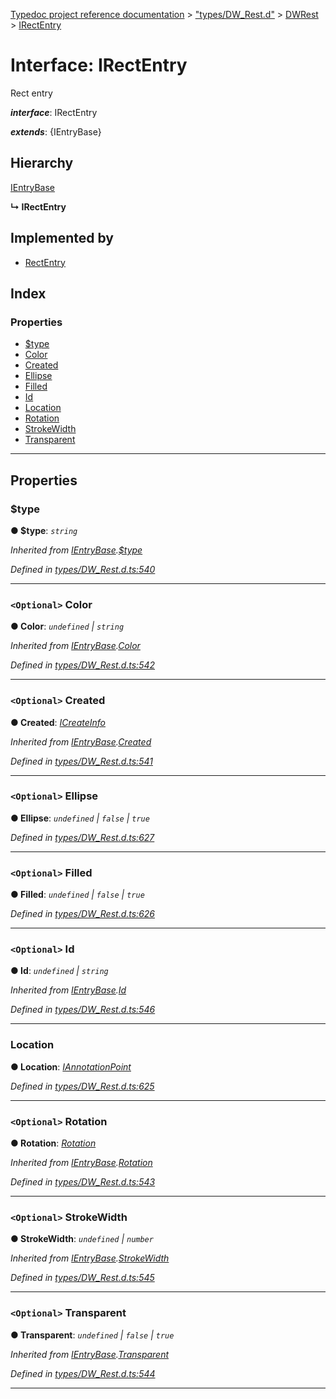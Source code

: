 [Typedoc project reference documentation](../README.md) > ["types/DW_Rest.d"](../modules/_types_dw_rest_d_.md) > [DWRest](../modules/_types_dw_rest_d_.dwrest.md) > [IRectEntry](../interfaces/_types_dw_rest_d_.dwrest.irectentry.md)

# Interface: IRectEntry

Rect entry

*__interface__*: IRectEntry

*__extends__*: {IEntryBase}

## Hierarchy

 [IEntryBase](_types_dw_rest_d_.dwrest.ientrybase.md)

**↳ IRectEntry**

## Implemented by

* [RectEntry](../classes/_annotations_.rectentry.md)

## Index

### Properties

* [$type](_types_dw_rest_d_.dwrest.irectentry.md#_type)
* [Color](_types_dw_rest_d_.dwrest.irectentry.md#color)
* [Created](_types_dw_rest_d_.dwrest.irectentry.md#created)
* [Ellipse](_types_dw_rest_d_.dwrest.irectentry.md#ellipse)
* [Filled](_types_dw_rest_d_.dwrest.irectentry.md#filled)
* [Id](_types_dw_rest_d_.dwrest.irectentry.md#id)
* [Location](_types_dw_rest_d_.dwrest.irectentry.md#location)
* [Rotation](_types_dw_rest_d_.dwrest.irectentry.md#rotation)
* [StrokeWidth](_types_dw_rest_d_.dwrest.irectentry.md#strokewidth)
* [Transparent](_types_dw_rest_d_.dwrest.irectentry.md#transparent)

---

## Properties

<a id="_type"></a>

###  $type

**● $type**: *`string`*

*Inherited from [IEntryBase](_types_dw_rest_d_.dwrest.ientrybase.md).[$type](_types_dw_rest_d_.dwrest.ientrybase.md#_type)*

*Defined in [types/DW_Rest.d.ts:540](https://github.com/DocuWare/REST-Sample-TS/blob/master/src/types/DW_Rest.d.ts#L540)*

___
<a id="color"></a>

### `<Optional>` Color

**● Color**: *`undefined` \| `string`*

*Inherited from [IEntryBase](_types_dw_rest_d_.dwrest.ientrybase.md).[Color](_types_dw_rest_d_.dwrest.ientrybase.md#color)*

*Defined in [types/DW_Rest.d.ts:542](https://github.com/DocuWare/REST-Sample-TS/blob/master/src/types/DW_Rest.d.ts#L542)*

___
<a id="created"></a>

### `<Optional>` Created

**● Created**: *[ICreateInfo](_types_dw_rest_d_.dwrest.icreateinfo.md)*

*Inherited from [IEntryBase](_types_dw_rest_d_.dwrest.ientrybase.md).[Created](_types_dw_rest_d_.dwrest.ientrybase.md#created)*

*Defined in [types/DW_Rest.d.ts:541](https://github.com/DocuWare/REST-Sample-TS/blob/master/src/types/DW_Rest.d.ts#L541)*

___
<a id="ellipse"></a>

### `<Optional>` Ellipse

**● Ellipse**: *`undefined` \| `false` \| `true`*

*Defined in [types/DW_Rest.d.ts:627](https://github.com/DocuWare/REST-Sample-TS/blob/master/src/types/DW_Rest.d.ts#L627)*

___
<a id="filled"></a>

### `<Optional>` Filled

**● Filled**: *`undefined` \| `false` \| `true`*

*Defined in [types/DW_Rest.d.ts:626](https://github.com/DocuWare/REST-Sample-TS/blob/master/src/types/DW_Rest.d.ts#L626)*

___
<a id="id"></a>

### `<Optional>` Id

**● Id**: *`undefined` \| `string`*

*Inherited from [IEntryBase](_types_dw_rest_d_.dwrest.ientrybase.md).[Id](_types_dw_rest_d_.dwrest.ientrybase.md#id)*

*Defined in [types/DW_Rest.d.ts:546](https://github.com/DocuWare/REST-Sample-TS/blob/master/src/types/DW_Rest.d.ts#L546)*

___
<a id="location"></a>

###  Location

**● Location**: *[IAnnotationPoint](_types_dw_rest_d_.dwrest.iannotationpoint.md)*

*Defined in [types/DW_Rest.d.ts:625](https://github.com/DocuWare/REST-Sample-TS/blob/master/src/types/DW_Rest.d.ts#L625)*

___
<a id="rotation"></a>

### `<Optional>` Rotation

**● Rotation**: *[Rotation](../enums/_types_dw_rest_d_.dwrest.rotation.md)*

*Inherited from [IEntryBase](_types_dw_rest_d_.dwrest.ientrybase.md).[Rotation](_types_dw_rest_d_.dwrest.ientrybase.md#rotation)*

*Defined in [types/DW_Rest.d.ts:543](https://github.com/DocuWare/REST-Sample-TS/blob/master/src/types/DW_Rest.d.ts#L543)*

___
<a id="strokewidth"></a>

### `<Optional>` StrokeWidth

**● StrokeWidth**: *`undefined` \| `number`*

*Inherited from [IEntryBase](_types_dw_rest_d_.dwrest.ientrybase.md).[StrokeWidth](_types_dw_rest_d_.dwrest.ientrybase.md#strokewidth)*

*Defined in [types/DW_Rest.d.ts:545](https://github.com/DocuWare/REST-Sample-TS/blob/master/src/types/DW_Rest.d.ts#L545)*

___
<a id="transparent"></a>

### `<Optional>` Transparent

**● Transparent**: *`undefined` \| `false` \| `true`*

*Inherited from [IEntryBase](_types_dw_rest_d_.dwrest.ientrybase.md).[Transparent](_types_dw_rest_d_.dwrest.ientrybase.md#transparent)*

*Defined in [types/DW_Rest.d.ts:544](https://github.com/DocuWare/REST-Sample-TS/blob/master/src/types/DW_Rest.d.ts#L544)*

___


